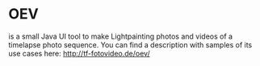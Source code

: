 # OEV
is a small Java UI tool to make Lightpainting photos and videos of a timelapse photo sequence.
You can find a description with samples of its use cases here: http://tf-fotovideo.de/oev/
